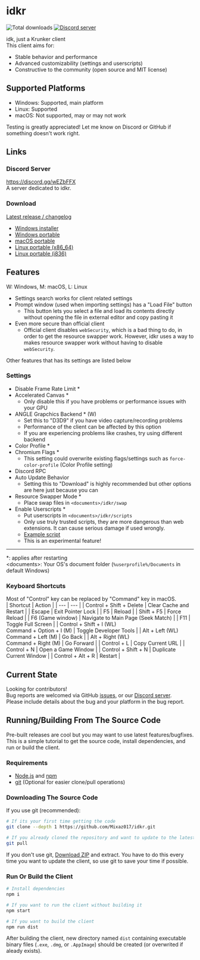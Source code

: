 # idkr
![Total downloads](https://img.shields.io/github/downloads/mixaz017/idkr/total)
[![Discord server](https://discord.com/api/guilds/697366856914173994/widget.png)](https://discord.gg/wEZbFFX)

idk, just a Krunker client  
This client aims for:
- Stable behavior and performance
- Advanced customizability (settings and userscripts)
- Constructive to the community (open source and MIT license)

## Supported Platforms
- Windows: Supported, main platform
- Linux: Supported
- macOS: Not supported, may or may not work

Testing is greatly appreciated! Let me know on Discord or GitHub if something doesn't work right.

## Links
### Discord Server
https://discord.gg/wEZbFFX  
A server dedicated to idkr.

### Download
[Latest release / changelog](https://github.com/Mixaz017/idkr/releases/latest)
- [Windows installer](https://github.com/Mixaz017/idkr/releases/latest/download/idkr-setup-win.exe)
- [Windows portable](https://github.com/Mixaz017/idkr/releases/latest/download/idkr-portable-win.exe)
- [macOS portable](https://github.com/Mixaz017/idkr/releases/latest/download/idkr-portable-mac.dmg)
- [Linux portable (x86_64)](https://github.com/Mixaz017/idkr/releases/latest/download/idkr-portable-linux-x86_64.AppImage)
- [Linux portable (i836)](https://github.com/Mixaz017/idkr/releases/latest/download/idkr-portable-linux-i386.AppImage)

## Features
W: Windows, M: macOS, L: Linux  

- Settings search works for client related settings
- Prompt window (used when importing settings) has a "Load File" button
	- This button lets you select a file and load its contents directly without opening the file in external editor and copy pasting it
- Even more secure than official client
	- Official client disables `webSecurity`, which is a bad thing to do, in order to get the resource swapper work. However, idkr uses a way to makes resource swapper work without having to disable `webSecurity`.

Other features that has its settings are listed below

### Settings
- Disable Frame Rate Limit *
- Accelerated Canvas *
	- Only disable this if you have problems or performance issues with your GPU
- ANGLE Grapchics Backend * (W)
	- Set this to "D3D9" if you have video capture/recording problems
	- Performance of the client can be affected by this option
	- If you are experiencing problems like crashes, try using different backend
- Color Profile *
- Chromium Flags *
	- This setting could overwrite existing flags/settings such as `force-color-profile` (Color Profile setting)
- Discord RPC
- Auto Update Behavior
	- Setting this to "Download" is highly recommended but other options are here just because you can
- Resource Swapper Mode *
	- Place swap files in `<documents>/idkr/swap`
- Enable Userscripts *
	- Put userscripts in `<documents>/idkr/scripts`
	- Only use truly trusted scripts, they are more dangerous than web extensions. It can cause serious damage if used wrongly.
	- [Example script](https://gist.github.com/Mixaz017/bb6d334c4718a4c4bb626380d3844bc8)
	- This is an experimental feature!
___
*: applies after restarting  
\<documents>: Your OS's document folder (`%userprofile%/Documents` in default Windows)

### Keyboard Shortcuts
Most of "Control" key can be replaced by "Command" key in macOS.  
| Shortcut | Action |
| --- | --- |
| Control + Shift + Delete | Clear Cache and Restart |
| Escape | Exit Pointer Lock |
| F5 | Reload |
| Shift + F5 | Force Reload |
| F6 (Game window) | Navigate to Main Page (Seek Match) |
| F11 | Toggle Full Screen |
| Control + Shift + I (WL)<br>Command + Option + I (M) | Toggle Developer Tools |
| Alt + Left (WL)<br>Command + Left (M) | Go Back |
| Alt + Right (WL)<br>Command + Right (M) | Go Forward |
| Control + L | Copy Current URL |
| Control + N | Open a Game Window |
| Control + Shift + N | Duplicate Current Window |
| Control + Alt + R | Restart |

## Current State
Looking for contributors!  
Bug reports are welcomed via GitHub [issues](https://github.com/Mixaz017/idkr/issues), or our [Discord server](https://discord.gg/wEZbFFX).  
Please include details about the bug and your platform in the bug report.

## Running/Building From The Source Code
Pre-built releases are cool but you may want to use latest features/bugfixes.
This is a simple tutorial to get the source code, install dependencies, and run or build the client.  

### Requirements
- [Node.js](https://nodejs.org/en/download/) and [npm](https://www.npmjs.com/get-npm)
- [git](https://git-scm.com/downloads) (Optional for easier clone/pull operations)

### Downloading The Source Code
If you use git (recommended):
```sh
# If its your first time getting the code
git clone --depth 1 https://github.com/Mixaz017/idkr.git

# If you already cloned the repository and want to update to the latest commit
git pull
```
If you don't use git, [Download ZIP](https://github.com/Mixaz017/idkr/archive/master.zip) and extract. You have to do this every time you want to update the client, so use git to save your time if possible.

### Run Or Build the Client
```sh
# Install dependencies
npm i

# If you want to run the client without building it
npm start

# If you want to build the client
npm run dist
```
After building the client, new directory named `dist` containing executable binary files (`.exe`, `.dmg`, or `.AppImage`) should be created (or overwrited if aleady exists).